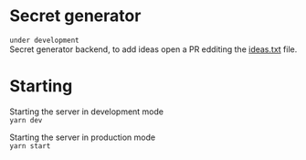 # Secret generator

`under development`  
Secret generator backend, to add ideas open a PR edditing the [ideas.txt](https://github.com/ricardobr001/secret-generator/blob/master/ideas.txt) file.

# Starting

Starting the server in development mode  
`yarn dev`

Starting the server in production mode  
`yarn start`
